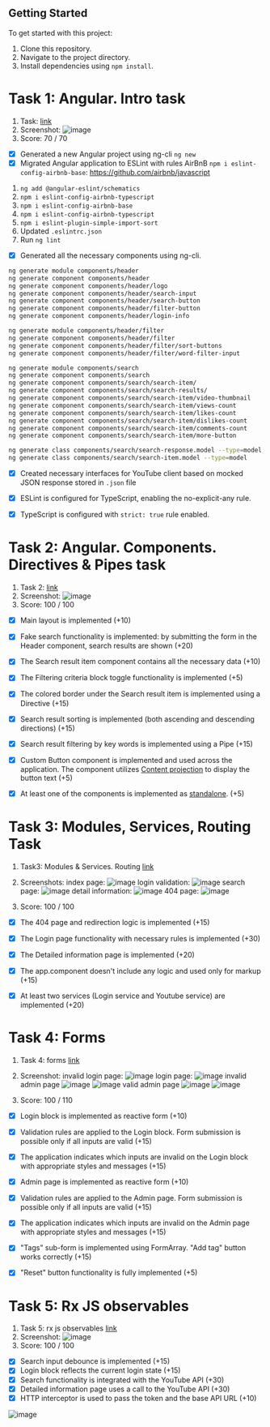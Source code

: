 ## Getting Started

To get started with this project:

1. Clone this repository.
2. Navigate to the project directory.
3. Install dependencies using `npm install`.

# Task 1: Angular. Intro task

1. Task: [link](https://github.com/rolling-scopes-school/tasks/blob/master/tasks/angular/intro.md)
2. Screenshot:
![image](img/1.1.png)
3. Score: 70 / 70

- [x] Generated a new Angular project using ng-cli `ng new`
- [x] Migrated Angular application to ESLint with rules AirBnB `npm i eslint-config-airbnb-base`: https://github.com/airbnb/javascript

1. `ng add @angular-eslint/schematics`
2. `npm i eslint-config-airbnb-typescript`
3. `npm i eslint-config-airbnb-base`
4. `npm i eslint-config-airbnb-typescript`
5. `npm i eslint-plugin-simple-import-sort`
6. Updated `.eslintrc.json`
7. Run `ng lint`

- [x] Generated all the necessary components using ng-cli.

```bash
ng generate module components/header
ng generate component components/header
ng generate component components/header/logo
ng generate component components/header/search-input
ng generate component components/header/search-button
ng generate component components/header/filter-button
ng generate component components/header/login-info

ng generate module components/header/filter
ng generate component components/header/filter
ng generate component components/header/filter/sort-buttons
ng generate component components/header/filter/word-filter-input

ng generate module components/search
ng generate component components/search
ng generate component components/search/search-item/
ng generate component components/search/search-results/
ng generate component components/search/search-item/video-thumbnail
ng generate component components/search/search-item/views-count
ng generate component components/search/search-item/likes-count
ng generate component components/search/search-item/dislikes-count
ng generate component components/search/search-item/comments-count
ng generate component components/search/search-item/more-button

ng generate class components/search/search-response.model --type=model
ng generate class components/search/search-item.model --type=model
```

- [x] Created necessary interfaces for YouTube client based on mocked JSON response stored in `.json` file
- [x] ESLint is configured for TypeScript, enabling the no-explicit-any rule.
- [x] TypeScript is configured with `strict: true` rule enabled.


# Task 2: Angular. Components. Directives & Pipes task

1. Task 2: [link](https://github.com/rolling-scopes-school/tasks/blob/master/tasks/angular/components-directives-pipes.md)
2. Screenshot:
![image](img/2.1.png)
3. Score: 100 /  100
- [x] Main layout is implemented (+10)
- [x] Fake search functionality is implemented: by submitting the form in the Header component, search results are shown (+20)
- [x] The Search result item component contains all the necessary data (+10)
- [x] The Filtering criteria block toggle functionality is implemented (+5)
- [x] The colored border under the Search result item is implemented using a Directive (+15)
- [x] Search result sorting is implemented (both ascending and descending directions) (+15)
- [x] Search result filtering by key words is implemented using a Pipe (+15)
- [x] Custom Button component is implemented and used across the application. The component utilizes [Content projection](https://angular.dev/guide/components/content-projection) to display the button text (+5)
- [x]  At least one of the components is implemented as [standalone](https://angular.dev/guide/components/importing). (+5)


# Task 3: Modules, Services, Routing Task

1. Task3: Modules & Services. Routing  [link](https://github.com/rolling-scopes-school/tasks/blob/master/tasks/angular/modules-services-routing.md/)
2. Screenshots:
index page:
![image](img/3.1.png)
login validation:
![image](img/3.2.png)
search page:
![image](img/3.3.png)
detail information:
![image](img/3.4.png)
404 page:
![image](img/3.5.png)

3. Score: 100 / 100
  - [x] The 404 page and redirection logic is implemented (+15)
  - [x] The Login page functionality with necessary rules is implemented (+30)
  - [x] The Detailed information page is implemented (+20)
  - [x] The app.component doesn't include any logic and used only for markup (+15)
  - [x] At least two services (Login service and Youtube service) are implemented (+20)


# Task 4: Forms

1. Task 4: forms [link](https://github.com/rolling-scopes-school/tasks/blob/master/tasks/angular/forms.md)
2. Screenshot:
invalid login page:
![image](img/4.1.png)
login page:
![image](img/4.2.png)
invalid admin page
![image](img/4.3.png)
![image](img/4.4.png)
valid admin page
![image](img/4.5.png)
![image](img/4.6.png)

3. Score: 100 / 110
  - [x] Login block is implemented as reactive form (+10)
  - [x] Validation rules are applied to the Login block. Form submission is possible only if all inputs are valid (+15)
  - [x] The application indicates which inputs are invalid on the Login block with appropriate styles and messages (+15)
  - [x] Admin page is implemented as reactive form (+10)
  - [x] Validation rules are applied to the Admin page. Form submission is possible only if all inputs are valid (+15)
  - [x] The application indicates which inputs are invalid on the Admin page with appropriate styles and messages (+15)
  - [x] "Tags" sub-form is implemented using FormArray. "Add tag" button works correctly (+15)
  - [x] "Reset" button functionality is fully implemented (+5)


# Task 5: Rx JS observables

1. Task 5: rx js observables [link](https://github.com/rolling-scopes-school/tasks/blob/master/tasks/angular/rxjs-observables-http.md)
2. Screenshot:
![image](img/5.1.png)
3. Score: 100 / 100
  - [x] Search input debounce is implemented (+15)
  - [x] Login block reflects the current login state (+15)
  - [x] Search functionality is integrated with the YouTube API (+30)
  - [x] Detailed information page uses a call to the YouTube API (+30)
  - [x] HTTP interceptor is used to pass the token and the base API URL (+10)

![image](img/5.2.png)
